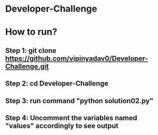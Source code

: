 # Developer-Challenge

# How to run?
## Step 1: git clone https://github.com/vipinyadav0/Developer-Challenge.git
## Step 2: cd Developer-Challenge
## Step 3: run command "python solution02.py"
## Step 4: Uncomment the variables named "values" accordingly to see output
